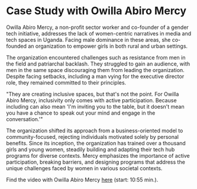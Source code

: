 # Case Study with Owilla Abiro Mercy

Owilla Abiro Mercy, a non-profit sector worker and co-founder of a gender tech initiative, addresses the lack of women-centric narratives in media and tech spaces in Uganda. Facing male dominance in these areas, she co-founded an organization to empower girls in both rural and urban settings.

The organization encountered challenges such as resistance from men in the field and patriarchal backlash. They struggled to gain an audience, with men in the same space discouraging them from leading the organization. Despite facing setbacks, including a man vying for the executive director role, they remained committed to their principles.

"They are creating inclusive spaces, but that's not the point. For Owilla Abiro Mercy, inclusivity only comes with active participation. Because including can also mean 'I'm inviting you to the table, but it doesn't mean you have a chance to speak out your mind and engage in the conversation.'"

The organization shifted its approach from a business-oriented model to community-focused, rejecting individuals motivated solely by personal benefits. Since its inception, the organization has trained over a thousand girls and young women, steadily building and adapting their tech hub programs for diverse contexts. Mercy emphasizes the importance of active participation, breaking barriers, and designing programs that address the unique challenges faced by women in various societal contexts.

Find the video with Owilla Abiro Mercy [here](https://www.youtube.com/watch?v=vHWmjZjdiVs) (start: 10:55 min.).